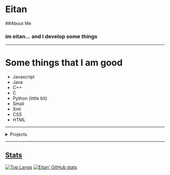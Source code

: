 
# Eitan

##About Me
### im eitan... and I develop some things

<hr>

# Some things that I am good
- Javascript
- Java
- C++
- C
- Python (little bit)
- Smali
- Xml
- CSS
- HTML

<hr>

<details>
<summary>Projects</summary>
  
<p align="center"><a href="https://github.com/eitanmdk/nitro-sniper"> <img src="https://github-readme-stats.vercel.app/api/pin/?username=eitanmdk&repo=nitro-sniper" />
<p align="center"><a href="https://github.com/eitanmdk/Random-Dash-Demonlist"> <img src="https://github-readme-stats.vercel.app/api/pin/?username=eitanmdk&repo=Random-Dash-Demonlist" /> 
<p align="center"><a href="https://github.com/eitanmdk/GDPS-Editor"> <img src="https://github-readme-stats.vercel.app/api/pin/?username=eitanmdk&repo=GDPS-Editor" /> 


</details>

<hr>

## Stats
[![Top Langs](https://github-readme-stats.vercel.app/api/top-langs/?username=eitanmdk)](https://github.com/anuraghazra/github-readme-stats)
[![Eitan' GitHub stats](https://github-readme-stats.vercel.app/api?username=eitanmdk)](https://github.com/anuraghazra/github-readme-stats)
